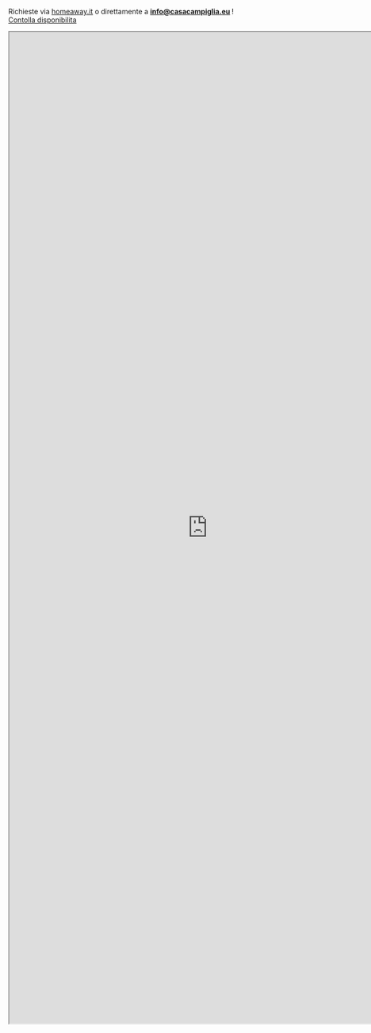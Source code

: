 Richieste via <a href="https://www.homeaway.it/affitto-vacanze/p2391784">homeaway.it</a> o direttamente a <strong><a href="mailto:info@casacampiglia.eu">info@casacampiglia.eu </a></strong>!
<a href="https://www.homeaway.it/affitto-vacanze/p2391784#calendar" >Contolla disponibilita</a>
<center>
<iframe src="https://www.homeaway.it/affitto-vacanze/p2391784" width="800" height="2000"></iframe>
</center>

